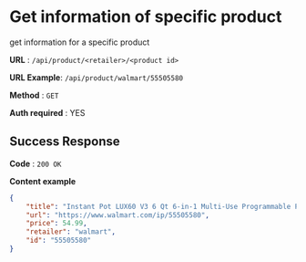 # Get information of specific product

get information for a specific product

**URL** : `/api/product/<retailer>/<product id>`

**URL Example**: `/api/product/walmart/55505580`

**Method** : `GET`

**Auth required** : YES


## Success Response

**Code** : `200 OK`

**Content example**

```json
{
    "title": "Instant Pot LUX60 V3 6 Qt 6-in-1 Multi-Use Programmable Pressure Cooker, Slow Cooker, Rice Cooker, Sauté, Steamer, and Warmer",
    "url": "https://www.walmart.com/ip/55505580",
    "price": 54.99,
    "retailer": "walmart",
    "id": "55505580"
}
```
